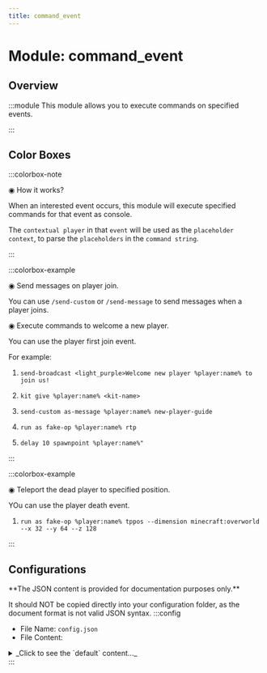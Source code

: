 ```yaml
---
title: command_event
---
```



# Module: command_event

## Overview
:::module
  This module allows you to execute commands on specified events.


:::
## Color Boxes

:::colorbox-note

  ◉ How it works?
  
  When an interested event occurs, this module will execute specified commands for that event as console.
  
  The `contextual player` in that `event` will be used as the `placeholder context`, to parse the `placeholders` in the `command string`.


:::

:::colorbox-example

  ◉ Send messages on player join.
  
  You can use `/send-custom` or `/send-message` to send messages when a player joins.
  
  
  
  ◉ Execute commands to welcome a new player.
  
  You can use the player first join event.
  
  For example:
  
  1. `send-broadcast <light_purple>Welcome new player %player:name% to join us!`
  
  2. `kit give %player:name% <kit-name>`
  
  3. `send-custom as-message %player:name% new-player-guide`
  
  4. `run as fake-op %player:name% rtp`
  
  5. `delay 10 spawnpoint %player:name%"`


:::

:::colorbox-example

  ◉ Teleport the dead player to specified position.
  
  YOu can use the player death event.
  
  1. `run as fake-op %player:name% tppos --dimension minecraft:overworld --x 32 --y 64 --z 128`


:::

## Configurations
<Admonition type="warning" icon="" title="">
**The JSON content is provided for documentation purposes only.**

It should NOT be copied directly into your configuration folder, as the document format is not valid JSON syntax.
</Admonition>
:::config
- File Name: `config.json`
- File Content: 
<details>

<summary>_Click to see the `default` content..._</summary>

```json showLineNumbers title="config/fuji/modules/command_event/config.json"
{
  /* Define `commands` to be execute on `specific events`. */
  "event": {
    "on_player_death": {
      "enable": true,
      "commands": [
        "send-actionbar %player:name% <pink>You just died."
      ]
    },
    "after_player_break_block": {
      "enable": true,
      "commands": [
        "send-actionbar %player:name% <pink>You just broke a block."
      ]
    },
    "after_player_place_block": {
      "enable": true,
      "commands": [
        "send-actionbar %player:name% <pink>You just placed a block."
      ]
    },
    "after_player_respawn": {
      "enable": true,
      "commands": [
        "give %player:name% minecraft:apple 1"
      ]
    },
    "after_player_change_world": {
      "enable": true,
      "commands": [
        "send-actionbar %player:name% <pink>You are in %world:id% dimension now!"
      ]
    },
    "on_player_first_joined": {
      "enable": true,
      "commands": [
        "send-broadcast <yellow>Welcome new player %player:name% to join us!"
      ]
    },
    "on_player_joined": {
      "enable": true,
      "commands": [
        "send-title %player:name% --mainTitle \"<yellow>Welcome to the server.\""
      ]
    },
    "on_player_left": {
      "enable": true,
      "commands": [
        "send-broadcast <dark_grey>%player:name% left the server."
      ]
    }
  }
}
```
</details>
:::
